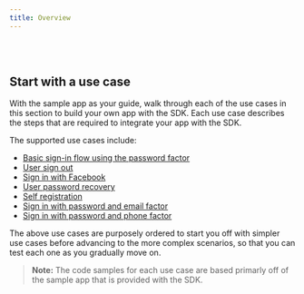 ```yaml
---
title: Overview
---
```


<ApiLifecycle access="ie" /><br>
<ApiLifecycle access="Limited GA" /><br>

## Start with a use case

With the sample app as your guide, walk through each of the use cases in this section to build your own app with the SDK. Each use case describes the steps that are required to integrate your app with the SDK.

The supported use cases include:

* [Basic sign-in flow using the password factor](/docs/guides/oie-embedded-sdk-use-cases/-/oie-embedded-sdk-use-case-basic-sign-in/)
* [User sign out](/docs/guides/oie-embedded-sdk-use-cases/-/oie-embedded-sdk-use-case-basic-sign-out/)
* [Sign in with Facebook](/docs/guides/oie-embedded-sdk-use-cases/-/oie-embedded-sdk-use-case-sign-in-soc-idp/)
* [User password recovery](/docs/guides/oie-embedded-sdk-use-cases/-/oie-embedded-sdk-use-case-pwd-recovery-mfa/)
* [Self registration](/docs/guides/oie-embedded-sdk-use-cases/-/oie-embedded-sdk-use-case-self-reg/)
* [Sign in with password and email factor](/docs/guides/oie-embedded-sdk-use-cases/-/oie-embedded-sdk-use-case-sign-in-pwd-email/)
* [Sign in with password and phone factor](/docs/guides/oie-embedded-sdk-use-cases/-/oie-embedded-sdk-use-case-sign-in-pwd-phone/)

The above use cases are purposely ordered to start you off with simpler use cases before advancing to the more complex scenarios, so that you can test each one as you gradually move on.

> **Note:** The code samples for each use case are based primarly off of the sample app that is provided with the SDK.
